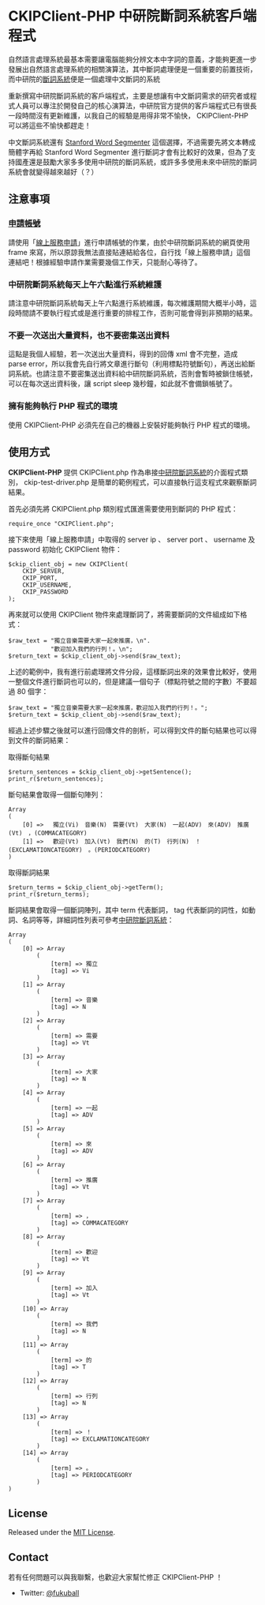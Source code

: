 # CKIPClient-PHP 中研院斷詞系統客戶端程式

自然語言處理系統最基本需要讓電腦能夠分辨文本中字詞的意義，才能夠更進一步發展出自然語言處理系統的相關演算法，其中斷詞處理便是一個重要的前置技術，而中研院的[斷詞系統](http://ckipsvr.iis.sinica.edu.tw/)便是一個處理中文斷詞的系統

重新撰寫中研院斷詞系統的客戶端程式，主要是想讓有中文斷詞需求的研究者或程式人員可以專注於開發自己的核心演算法，中研院官方提供的客戶端程式已有很長一段時間沒有更新維護，以我自己的經驗是用得非常不愉快， CKIPClient-PHP 可以將這些不愉快都趕走！

中文斷詞系統還有 [Stanford Word Segmenter](http://nlp.stanford.edu/software/segmenter.shtml) 這個選擇，不過需要先將文本轉成簡體字再給 Stanford Word Segmenter 進行斷詞才會有比較好的效果，但為了支持國產還是鼓勵大家多多使用中研院的斷詞系統，或許多多使用未來中研院的斷詞系統會就變得越來越好（？）

## 注意事項

### [申請帳號](http://ckipsvr.iis.sinica.edu.tw/)

請使用「[線上服務申請](http://ckipsvr.iis.sinica.edu.tw/)」進行申請帳號的作業，由於中研院斷詞系統的網頁使用 frame 來寫，所以原諒我無法直接貼連結給各位，自行找「線上服務申請」這個連結吧！根據經驗申請作業需要幾個工作天，只能耐心等待了。

### 中研院斷詞系統每天上午六點進行系統維護

請注意中研院斷詞系統每天上午六點進行系統維護，每次維護期間大概半小時，這段時間請不要執行程式或是進行重要的排程工作，否則可能會得到非預期的結果。

### 不要一次送出大量資料，也不要密集送出資料

這點是我個人經驗，若一次送出大量資料，得到的回傳 xml 會不完整，造成 parse error，所以我會先自行將文章進行斷句（利用標點符號斷句），再送出給斷詞系統。也請注意不要密集送出資料給中研院斷詞系統，否則會暫時被鎖住帳號，可以在每次送出資料後，讓 script sleep 幾秒鐘，如此就不會備鎖帳號了。

### 擁有能夠執行 PHP 程式的環境

使用 CKIPClient-PHP 必須先在自己的機器上安裝好能夠執行 PHP 程式的環境。

## 使用方式

**CKIPClient-PHP** 提供 CKIPClient.php 作為串接[中研院斷詞系統](http://ckipsvr.iis.sinica.edu.tw/)的介面程式類別， ckip-test-driver.php 是簡單的範例程式，可以直接執行這支程式來觀察斷詞結果。

首先必須先將 CKIPClient.php 類別程式匯進需要使用到斷詞的 PHP 程式：

    require_once "CKIPClient.php";

接下來使用「線上服務申請」中取得的 server ip 、 server port 、 username 及 password 初始化 CKIPClient 物件：

    $ckip_client_obj = new CKIPClient(
        CKIP_SERVER,
        CKIP_PORT,
        CKIP_USERNAME,
        CKIP_PASSWORD
    );

再來就可以使用 CKIPClient 物件來處理斷詞了，將需要斷詞的文件組成如下格式：

    $raw_text = "獨立音樂需要大家一起來推廣，\n".
                "歡迎加入我們的行列！。\n";
    $return_text = $ckip_client_obj->send($raw_text);

上述的範例中，我有進行前處理將文件分段，這樣斷詞出來的效果會比較好，使用一整個文件進行斷詞也可以的，但是建議一個句子（標點符號之間的字數）不要超過 80 個字：

    $raw_text = "獨立音樂需要大家一起來推廣，歡迎加入我們的行列！。";
    $return_text = $ckip_client_obj->send($raw_text);

經過上述步驟之後就可以進行回傳文件的剖析，可以得到文件的斷句結果也可以得到文件的斷詞結果：

取得斷句結果

    $return_sentences = $ckip_client_obj->getSentence();
    print_r($return_sentences);

斷句結果會取得一個斷句陣列：

    Array
    (
        [0] => 　獨立(Vi)　音樂(N)　需要(Vt)　大家(N)　一起(ADV)　來(ADV)　推廣(Vt)　，(COMMACATEGORY)
        [1] => 　歡迎(Vt)　加入(Vt)　我們(N)　的(T)　行列(N)　！(EXCLAMATIONCATEGORY)　。(PERIODCATEGORY)
    )

取得斷詞結果

    $return_terms = $ckip_client_obj->getTerm();
    print_r($return_terms);

斷詞結果會取得一個斷詞陣列，其中 term 代表斷詞， tag 代表斷詞的詞性，如動詞、名詞等等，詳細詞性列表可參考[中研院斷詞系統](http://ckipsvr.iis.sinica.edu.tw/)：

    Array
    (
        [0] => Array
            (
                [term] => 獨立
                [tag] => Vi
            )
        [1] => Array
            (
                [term] => 音樂
                [tag] => N
            )
        [2] => Array
            (
                [term] => 需要
                [tag] => Vt
            )
        [3] => Array
            (
                [term] => 大家
                [tag] => N
            )
        [4] => Array
            (
                [term] => 一起
                [tag] => ADV
            )
        [5] => Array
            (
                [term] => 來
                [tag] => ADV
            )
        [6] => Array
            (
                [term] => 推廣
                [tag] => Vt
            )
        [7] => Array
            (
                [term] => ，
                [tag] => COMMACATEGORY
            )
        [8] => Array
            (
                [term] => 歡迎
                [tag] => Vt
            )
        [9] => Array
            (
                [term] => 加入
                [tag] => Vt
            )
        [10] => Array
            (
                [term] => 我們
                [tag] => N
            )
        [11] => Array
            (
                [term] => 的
                [tag] => T
            )
        [12] => Array
            (
                [term] => 行列
                [tag] => N
            )
        [13] => Array
            (
                [term] => ！
                [tag] => EXCLAMATIONCATEGORY
            )
        [14] => Array
            (
                [term] => 。
                [tag] => PERIODCATEGORY
            )
    )

## License

Released under the [MIT License](http://opensource.org/licenses/MIT).


## Contact

若有任何問題可以與我聯繫，也歡迎大家幫忙修正 CKIPClient-PHP ！

* Twitter: [@fukuball](https://twitter.com/fukuball)